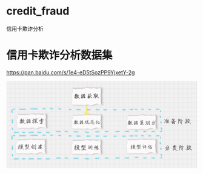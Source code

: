 # credit_fraud
信用卡欺诈分析

# 信用卡欺诈分析数据集
https://pan.baidu.com/s/1e4-eD5tSozPP9YjxetY-2g

![](信用卡违约率分析流程.jpg)

